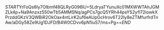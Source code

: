 $START$YrFoQs6Iy7Olbmf48QLRyG096lU+5LdryaTYunuXc01MXWWTAhJGMZLk4p+Na9Anzxz550wTb5AMMSNq/agPCs7gcQ5YRh44psYS2yfI72iowkXPrzddGKzV3QWBiR2OkOax4ntLirK2uf6eAUpGcHrov6T22Iy8eZTMfurfrdTnAw/aDGy58Ze9Ug1DJFD/B4W0CDvv6pN1iuS7/ms+Pg==$END$